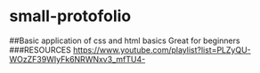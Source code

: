 # small-protofolio
##Basic application of css and html basics
Great for beginners
###RESOURCES
https://www.youtube.com/playlist?list=PLZyQU-WOzZF39WIyFk6NRWNxv3_mfTU4-

